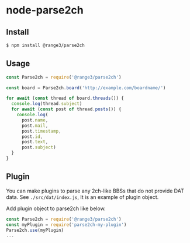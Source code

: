 # node-parse2ch

## Install

```bash
$ npm install @range3/parse2ch
```

## Usage

```js
const Parse2ch = require('@range3/parse2ch')

const board = Parse2ch.board('http://example.com/boardname/')

for await (const thread of board.threads()) {
  console.log(thread.subject)
  for await (const post of thread.posts()) {
    console.log(
      post.name,
      post.mail,
      post.timestamp,
      post.id,
      post.text,
      post.subject)
  }
}

```

## Plugin
You can make plugins to parse any 2ch-like BBSs that do not provide DAT data.
See `./src/dat/index.js`, It is an example of plugin object.

Add plugin object to parse2ch like below.
``` js
const Parse2ch = require('@range3/parse2ch')
const myPlugin = require('parse2ch-my-plugin')
Parse2ch.use(myPlugin)
...
```
